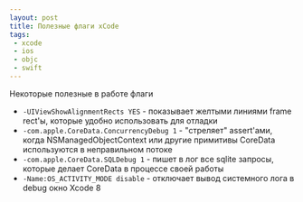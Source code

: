 ```yaml
---
layout: post
title: Полезные флаги xCode
tags:
 - xcode
 - ios
 - objc
 - swift
---
```


Некоторые полезные в работе флаги

 - ```-UIViewShowAlignmentRects YES``` - показывает желтыми линиями frame rect'ы, которые удобно использовать для отладки
 - ```-com.apple.CoreData.ConcurrencyDebug 1``` - "стреляет" assert'ами, когда NSManagedObjectContext или другие примитивы CoreData используются в неправильном потоке
 - ```-com.apple.CoreData.SQLDebug 1``` - пишет в лог все sqlite запросы, которые делает CoreData в процессе своей работы
 - ```-Name:OS_ACTIVITY_MODE disable``` - отключает вывод системного лога в debug окно Xcode 8
